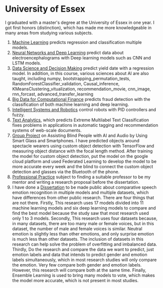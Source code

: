 # University of Essex

I graduated with a master's degree at the University of Essex in one year. I got first honors (distinction), which has made me more knowledgeable in many areas from studying various subjects. 

1. [Machine Learning](https://github.com/micsupasun/university_of_essex/tree/main/machine_learning) predicts regression and classification multiple models. 
2. [Neural Networks and Deep Learning](neural_networks_and_deep_learning) predict data about electroencephalograms with Deep learning models such as CNN and LSTM models. 
3. [Data Science and Decision Making](data_science_and_decision_making) predict yield date with a regression model. In addition, in this course, various sciences about AI are also taught, including numpy, bootstrapping_permutation_tests, RandomForestClassifier_validation, Causal_inference, KMeansClustering_vitualization, recommendation_movie, cnn_image, rnn_forcast, advanced_transfer_learning
4. [Big Data for Computational Finance](https://github.com/micsupasun/university_of_essex/tree/main/big_data_for_computational_finance) predicts fraud detection with the classification of both machine learning and deep learning. 
5. [Intelligent Systems and Robotics](intelligent_systems_and_robotics) control robots with PID controllers and fuzzy. 
6. [Text Analytics](text_analytics), which predicts Extreme Multilabel Text Classification fixes problems in applications in automatic tagging and recommendation systems of web-scale documents.  
7. [Group Project](group_project) on Assisting Blind People with AI and Audio by Using Smart Glass and Smartphones. I have predicted objects around spectacle wearers using custom object detection with TensorFlow and measuring object distance with the focal length method. After training the model for custom object detection, put the model on the google cloud platform and used Federated Learning to develop the model to be more accurate every week and the blind to connect the custom object detection and glasses via the Bluetooth of the phone. 
8. [Professional Practice](professional_practice_and_research_methodology) subject to finding a suitable professor to be my mentor and writing a research proposal before the dissertation.
9. I have done a [Dissertation](https://github.com/micsupasun/university_of_essex/tree/main/MSc_project_and_dissertation) to be made public about comparative speech emotion recognition in multiple models and multiple datasets, which have differences from other public research. There are four things that are not there. Firstly, This research uses 17 models divided into 11 machine learning models and six deep learning models to compare and find the best model because the study saw that most research used only 1 to 3 models. Secondly, This research uses four datasets because, in many datasets, there are too many male or female voices, but in this dataset, the number of male and female voices is similar. Neutral emotion is slightly less than other emotions, and only surprise emotion is much less than other datasets. The inclusion of datasets in this research can help solve the problem of overfitting and imbalanced data. Thirdly, Do the research and compare the data we want to predict, just emotion labels and data that intends to predict gender and emotion labels simultaneously, which in most research studies will only compare the emotion. Very few compare both gender and emotion labels. However, this research will compare both at the same time. Finally, Ensemble Learning is used to bring many models to vote, which makes the model more accurate, which is not present in most studies. 












